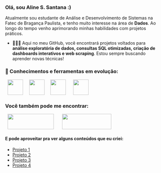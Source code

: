 ### Olá, sou Aline S. Santana :)
Atualmente sou estudante de Análise e Desenvolvimento de Sistemas na Fatec de Bragança Paulista, e tenho muito interesse na área de **Dados**. Ao longo do tempo venho aprimorando minhas habilidades com projetos práticos.

- 👩🏾‍💻 Aqui no meu GitHub, você encontrará projetos voltados para **análise exploratória de dados, consultas SQL otimizadas, criação de dashboards interativos e web scraping**. Estou sempre buscando aprender novas técnicas!

### 🚀 Conhecimentos e ferramentas em evolução:
  
<div style="display: inline">
  
  &nbsp;&nbsp;<img width='50' height='50' src="https://github.com/user-attachments/assets/bd7e8ec7-dc5a-4008-94fc-079ec15af763" />&nbsp;&nbsp;
  &nbsp;&nbsp;<img width='50' height='50' src="https://cdn.jsdelivr.net/gh/devicons/devicon/icons/python/python-original.svg" />&nbsp;&nbsp;
  &nbsp;&nbsp;<img width='50' height='50' src="https://github.com/user-attachments/assets/b15c6223-ab83-4959-8563-44e56dff82ad" />&nbsp;&nbsp;&nbsp;
  &nbsp;&nbsp;<img width='50' height='50' src="https://github.com/user-attachments/assets/bf6eb44d-f9b8-4253-ac89-b727ca3e42dc" />&nbsp;&nbsp;
</div> 



### Você também pode me encontrar:


<div style="display: inline">
&nbsp;&nbsp;<img width='150' height='50' src="https://alinesantana05.github.io/portifolio.github.io/" />&nbsp;&nbsp;
&nbsp;
&nbsp;&nbsp;<img width='160' height='50' src="https://github.com/user-attachments/assets/fa4205d1-eef5-4269-bdf7-274aa6b4144d" />&nbsp;&nbsp;
&nbsp;

</div> 



#### E pode aproveitar pra ver alguns conteúdos que eu criei:
- <a href="caminho">
    Projeto 1
  </a>
- <a href="caminho">
    Projeto 2
  </a>
- <a href="caminho">
    Projeto 3
  </a>
- <a href="caminho">
   Projeto 4
  

